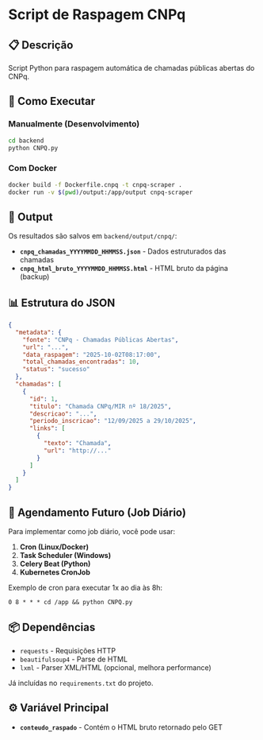 # Script de Raspagem CNPq

## 📋 Descrição

Script Python para raspagem automática de chamadas públicas abertas do CNPq.

## 🚀 Como Executar

### Manualmente (Desenvolvimento)

```bash
cd backend
python CNPQ.py
```

### Com Docker

```bash
docker build -f Dockerfile.cnpq -t cnpq-scraper .
docker run -v $(pwd)/output:/app/output cnpq-scraper
```

## 📂 Output

Os resultados são salvos em `backend/output/cnpq/`:

- **`cnpq_chamadas_YYYYMMDD_HHMMSS.json`** - Dados estruturados das chamadas
- **`cnpq_html_bruto_YYYYMMDD_HHMMSS.html`** - HTML bruto da página (backup)

## 📊 Estrutura do JSON

```json
{
  "metadata": {
    "fonte": "CNPq - Chamadas Públicas Abertas",
    "url": "...",
    "data_raspagem": "2025-10-02T08:17:00",
    "total_chamadas_encontradas": 10,
    "status": "sucesso"
  },
  "chamadas": [
    {
      "id": 1,
      "titulo": "Chamada CNPq/MIR nº 18/2025",
      "descricao": "...",
      "periodo_inscricao": "12/09/2025 a 29/10/2025",
      "links": [
        {
          "texto": "Chamada",
          "url": "http://..."
        }
      ]
    }
  ]
}
```

## 🔄 Agendamento Futuro (Job Diário)

Para implementar como job diário, você pode usar:

1. **Cron (Linux/Docker)**
2. **Task Scheduler (Windows)**
3. **Celery Beat (Python)**
4. **Kubernetes CronJob**

Exemplo de cron para executar 1x ao dia às 8h:
```cron
0 8 * * * cd /app && python CNPQ.py
```

## 📦 Dependências

- `requests` - Requisições HTTP
- `beautifulsoup4` - Parse de HTML
- `lxml` - Parser XML/HTML (opcional, melhora performance)

Já incluídas no `requirements.txt` do projeto.

## ⚙️ Variável Principal

- **`conteudo_raspado`** - Contém o HTML bruto retornado pelo GET
